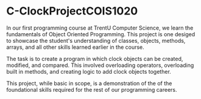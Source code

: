 # C-ClockProjectCOIS1020
In our first programming course at TrentU Computer Science, we learn the fundamentals of Object Oriented Programming. This project is one desiged to showcase the student's understanding of classes, objects, methods, arrays, and all other skills learned earlier in the course.

The task is to create a program in which clock objects can be created, modified, and compared. This involved overloading operators, overloading built in methods, and creating logic to add clock objects together. 

This project, while basic in scope, is a demonstration of the of the foundational skills required for the rest of our programming careers.
